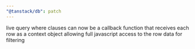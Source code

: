```yaml
---
"@tanstack/db": patch
---
```


live query where clauses can now be a callback function that receives each row as a context object allowing full javascript access to the row data for filtering
